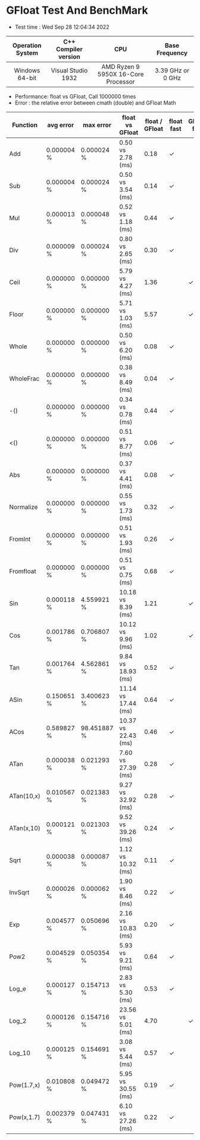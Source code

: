 # GFloat Test And BenchMark
 * Test time : Wed Sep 28 12:04:34 2022

|Operation System| C++ Compiler version |CPU  | Base Frequency  |
|:--:|:--:|:--:|:--:|
|Windows 64-bit|Visual Studio 1932|AMD Ryzen 9 5950X 16-Core Processor            |3.39 GHz or  0 GHz |
 * Performance: float vs GFloat,  Call 1000000 times
 * Error : the relative error between cmath (double) and GFloat Math 

|Function| avg error|max error| float vs GFloat | float / GFloat | float fast| GFloat fast|
|--|--|--|--|--|--|--|
|Add       |  0.000004 %|      0.000024 %| 0.50 vs  2.78  (ms)|0.18|$\checkmark$||
|Sub       |  0.000004 %|      0.000024 %| 0.50 vs  3.54  (ms)|0.14|$\checkmark$||
|Mul       |  0.000013 %|      0.000048 %| 0.52 vs  1.18  (ms)|0.44|$\checkmark$||
|Div       |  0.000009 %|      0.000024 %| 0.80 vs  2.65  (ms)|0.30|$\checkmark$||
|Ceil      |  0.000000 %|      0.000000 %| 5.79 vs  4.27  (ms)|1.36||$\checkmark$|
|Floor     |  0.000000 %|      0.000000 %| 5.71 vs  1.03  (ms)|5.57||$\checkmark$|
|Whole     |  0.000000 %|      0.000000 %| 0.50 vs  6.20  (ms)|0.08|$\checkmark$||
|WholeFrac |  0.000000 %|      0.000000 %| 0.38 vs  8.49  (ms)|0.04|$\checkmark$||
|-()       |  0.000000 %|      0.000000 %| 0.34 vs  0.78  (ms)|0.44|$\checkmark$||
|<()       |  0.000000 %|      0.000000 %| 0.51 vs  8.77  (ms)|0.06|$\checkmark$||
|Abs       |  0.000000 %|      0.000000 %| 0.37 vs  4.41  (ms)|0.08|$\checkmark$||
|Normalize |  0.000000 %|      0.000000 %| 0.55 vs  1.73  (ms)|0.32|$\checkmark$||
|FromInt   |  0.000000 %|      0.000000 %| 0.51 vs  1.93  (ms)|0.26|$\checkmark$||
|Fromfloat |  0.000000 %|      0.000000 %| 0.51 vs  0.75  (ms)|0.68|$\checkmark$||
|Sin       |  0.000118 %|      4.559921 %|10.18 vs  8.39  (ms)|1.21||$\checkmark$|
|Cos       |  0.001786 %|      0.706807 %|10.12 vs  9.96  (ms)|1.02||$\checkmark$|
|Tan       |  0.001764 %|      4.562861 %| 9.84 vs 18.93  (ms)|0.52|$\checkmark$||
|ASin      |  0.150651 %|      3.400623 %|11.14 vs 17.44  (ms)|0.64|$\checkmark$||
|ACos      |  0.589827 %|     98.451887 %|10.37 vs 22.43  (ms)|0.46|$\checkmark$||
|ATan      |  0.000038 %|      0.021293 %| 7.60 vs 27.39  (ms)|0.28|$\checkmark$||
|ATan(10,x)|  0.010567 %|      0.021383 %| 9.27 vs 32.92  (ms)|0.28|$\checkmark$||
|ATan(x,10)|  0.000121 %|      0.021303 %| 9.52 vs 39.26  (ms)|0.24|$\checkmark$||
|Sqrt      |  0.000038 %|      0.000087 %| 1.12 vs 10.32  (ms)|0.11|$\checkmark$||
|InvSqrt   |  0.000026 %|      0.000062 %| 1.90 vs  8.46  (ms)|0.22|$\checkmark$||
|Exp       |  0.004577 %|      0.050696 %| 2.16 vs 10.83  (ms)|0.20|$\checkmark$||
|Pow2      |  0.004529 %|      0.050354 %| 5.93 vs  9.21  (ms)|0.64|$\checkmark$||
|Log_e     |  0.000127 %|      0.154713 %| 2.83 vs  5.30  (ms)|0.53|$\checkmark$||
|Log_2     |  0.000126 %|      0.154716 %|23.56 vs  5.01  (ms)|4.70||$\checkmark$|
|Log_10    |  0.000125 %|      0.154691 %| 3.08 vs  5.44  (ms)|0.57|$\checkmark$||
|Pow(1.7,x)|  0.010808 %|      0.049472 %| 5.95 vs 30.55  (ms)|0.19|$\checkmark$||
|Pow(x,1.7)|  0.002379 %|      0.047431 %| 6.10 vs 27.26  (ms)|0.22|$\checkmark$||
